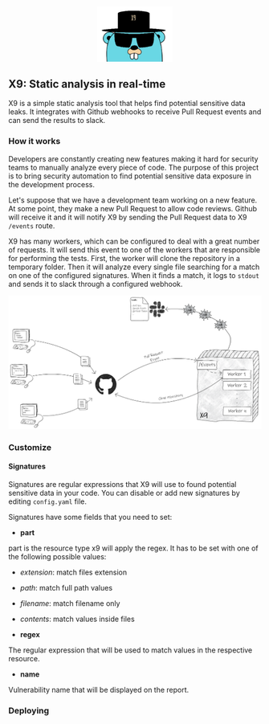 
<p  align="center">

<img  width="150"  src="docs/img/gopherx9.jpg"  alt="X9"  title="X9"  />

</p>

  

## X9: Static analysis in real-time

  

X9 is a simple static analysis tool that helps find potential sensitive data leaks. It integrates with Github webhooks to receive Pull Request events and can send the results to slack.

  

### How it works
  

Developers are constantly creating new features making it hard for security teams to manually analyze every piece of code. The purpose of this project is to bring security automation to find potential sensitive data exposure in the development process.

  

Let's suppose that we have a development team working on a new feature. At some point, they make a new Pull Request to allow code reviews. Github will receive it and it will notify X9 by sending the Pull Request data to X9 `/events` route.

  

X9 has many workers, which can be configured to deal with a great number of requests. It will send this event to one of the workers that are responsible for performing the tests. First, the worker will clone the repository in a temporary folder. Then it will analyze every single file searching for a match on one of the configured signatures. When it finds a match, it logs to `stdout` and sends it to slack through a configured webhook.

  
  

<p  align="center">

<img  width="800"  src="docs/img/diagram.png"  alt="diagram"  title="diagram"  />

</p>

  
  

### Customize

  

#### Signatures

  

Signatures are regular expressions that X9 will use to found potential sensitive data in your code. You can disable or add new signatures by editing `config.yaml` file.

  

Signatures have some fields that you need to set:

  

-  **part**

part is the resource type x9 will apply the regex. It has to be set with one of the following possible values:

- *extension*: match files extension

- *path*: match full path values

- *filename*: match filename only

- *contents*: match values inside files

  

-  **regex**

The regular expression that will be used to match values in the respective resource.

-  **name**

Vulnerability name that will be displayed on the report.

  

### Deploying